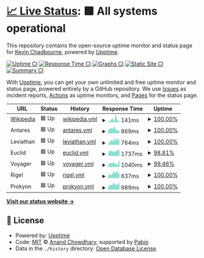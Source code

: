 # [📈 Live Status](https://uptime.chadbourne.eu): <!--live status--> **🟩 All systems operational**

This repository contains the open-source uptime monitor and status page for [Kevin Chadbourne](https://uptime.chadbourne.eu), powered by [Upptime](https://github.com/upptime/upptime).

[![Uptime CI](https://github.com/chaddy314/upptime/workflows/Uptime%20CI/badge.svg)](https://github.com/chaddy314/upptime/actions?query=workflow%3A%22Uptime+CI%22)
[![Response Time CI](https://github.com/chaddy314/upptime/workflows/Response%20Time%20CI/badge.svg)](https://github.com/chaddy314/upptime/actions?query=workflow%3A%22Response+Time+CI%22)
[![Graphs CI](https://github.com/chaddy314/upptime/workflows/Graphs%20CI/badge.svg)](https://github.com/chaddy314/upptime/actions?query=workflow%3A%22Graphs+CI%22)
[![Static Site CI](https://github.com/chaddy314/upptime/workflows/Static%20Site%20CI/badge.svg)](https://github.com/chaddy314/upptime/actions?query=workflow%3A%22Static+Site+CI%22)
[![Summary CI](https://github.com/chaddy314/upptime/workflows/Summary%20CI/badge.svg)](https://github.com/chaddy314/upptime/actions?query=workflow%3A%22Summary+CI%22)

With [Upptime](https://upptime.js.org), you can get your own unlimited and free uptime monitor and status page, powered entirely by a GitHub repository. We use [Issues](https://github.com/chaddy314/upptime/issues) as incident reports, [Actions](https://github.com/chaddy314/upptime/actions) as uptime monitors, and [Pages](https://uptime.chadbourne.eu) for the status page.

<!--start: status pages-->
<!-- This summary is generated by Upptime (https://github.com/upptime/upptime) -->
<!-- Do not edit this manually, your changes will be overwritten -->
<!-- prettier-ignore -->
| URL | Status | History | Response Time | Uptime |
| --- | ------ | ------- | ------------- | ------ |
| <img alt="" src="https://icons.duckduckgo.com/ip3/en.wikipedia.org.ico" height="13"> [Wikipedia](https://en.wikipedia.org) | 🟩 Up | [wikipedia.yml](https://github.com/chaddy314/upptime/commits/HEAD/history/wikipedia.yml) | <details><summary><img alt="Response time graph" src="./graphs/wikipedia/response-time-week.png" height="20"> 141ms</summary><br><a href="https://uptime.chadbourne.eu/history/wikipedia"><img alt="Response time 141" src="https://img.shields.io/endpoint?url=https%3A%2F%2Fraw.githubusercontent.com%2Fchaddy314%2Fupptime%2FHEAD%2Fapi%2Fwikipedia%2Fresponse-time.json"></a><br><a href="https://uptime.chadbourne.eu/history/wikipedia"><img alt="24-hour response time 49" src="https://img.shields.io/endpoint?url=https%3A%2F%2Fraw.githubusercontent.com%2Fchaddy314%2Fupptime%2FHEAD%2Fapi%2Fwikipedia%2Fresponse-time-day.json"></a><br><a href="https://uptime.chadbourne.eu/history/wikipedia"><img alt="7-day response time 141" src="https://img.shields.io/endpoint?url=https%3A%2F%2Fraw.githubusercontent.com%2Fchaddy314%2Fupptime%2FHEAD%2Fapi%2Fwikipedia%2Fresponse-time-week.json"></a><br><a href="https://uptime.chadbourne.eu/history/wikipedia"><img alt="30-day response time 141" src="https://img.shields.io/endpoint?url=https%3A%2F%2Fraw.githubusercontent.com%2Fchaddy314%2Fupptime%2FHEAD%2Fapi%2Fwikipedia%2Fresponse-time-month.json"></a><br><a href="https://uptime.chadbourne.eu/history/wikipedia"><img alt="1-year response time 141" src="https://img.shields.io/endpoint?url=https%3A%2F%2Fraw.githubusercontent.com%2Fchaddy314%2Fupptime%2FHEAD%2Fapi%2Fwikipedia%2Fresponse-time-year.json"></a></details> | <details><summary><a href="https://uptime.chadbourne.eu/history/wikipedia">100.00%</a></summary><a href="https://uptime.chadbourne.eu/history/wikipedia"><img alt="All-time uptime 100.00%" src="https://img.shields.io/endpoint?url=https%3A%2F%2Fraw.githubusercontent.com%2Fchaddy314%2Fupptime%2FHEAD%2Fapi%2Fwikipedia%2Fuptime.json"></a><br><a href="https://uptime.chadbourne.eu/history/wikipedia"><img alt="24-hour uptime 100.00%" src="https://img.shields.io/endpoint?url=https%3A%2F%2Fraw.githubusercontent.com%2Fchaddy314%2Fupptime%2FHEAD%2Fapi%2Fwikipedia%2Fuptime-day.json"></a><br><a href="https://uptime.chadbourne.eu/history/wikipedia"><img alt="7-day uptime 100.00%" src="https://img.shields.io/endpoint?url=https%3A%2F%2Fraw.githubusercontent.com%2Fchaddy314%2Fupptime%2FHEAD%2Fapi%2Fwikipedia%2Fuptime-week.json"></a><br><a href="https://uptime.chadbourne.eu/history/wikipedia"><img alt="30-day uptime 100.00%" src="https://img.shields.io/endpoint?url=https%3A%2F%2Fraw.githubusercontent.com%2Fchaddy314%2Fupptime%2FHEAD%2Fapi%2Fwikipedia%2Fuptime-month.json"></a><br><a href="https://uptime.chadbourne.eu/history/wikipedia"><img alt="1-year uptime 100.00%" src="https://img.shields.io/endpoint?url=https%3A%2F%2Fraw.githubusercontent.com%2Fchaddy314%2Fupptime%2FHEAD%2Fapi%2Fwikipedia%2Fuptime-year.json"></a></details>
| <img alt="" src="https://icons.duckduckgo.com/ip3/null.ico" height="13"> Antares | 🟩 Up | [antares.yml](https://github.com/chaddy314/upptime/commits/HEAD/history/antares.yml) | <details><summary><img alt="Response time graph" src="./graphs/antares/response-time-week.png" height="20"> 869ms</summary><br><a href="https://uptime.chadbourne.eu/history/antares"><img alt="Response time 869" src="https://img.shields.io/endpoint?url=https%3A%2F%2Fraw.githubusercontent.com%2Fchaddy314%2Fupptime%2FHEAD%2Fapi%2Fantares%2Fresponse-time.json"></a><br><a href="https://uptime.chadbourne.eu/history/antares"><img alt="24-hour response time 969" src="https://img.shields.io/endpoint?url=https%3A%2F%2Fraw.githubusercontent.com%2Fchaddy314%2Fupptime%2FHEAD%2Fapi%2Fantares%2Fresponse-time-day.json"></a><br><a href="https://uptime.chadbourne.eu/history/antares"><img alt="7-day response time 869" src="https://img.shields.io/endpoint?url=https%3A%2F%2Fraw.githubusercontent.com%2Fchaddy314%2Fupptime%2FHEAD%2Fapi%2Fantares%2Fresponse-time-week.json"></a><br><a href="https://uptime.chadbourne.eu/history/antares"><img alt="30-day response time 869" src="https://img.shields.io/endpoint?url=https%3A%2F%2Fraw.githubusercontent.com%2Fchaddy314%2Fupptime%2FHEAD%2Fapi%2Fantares%2Fresponse-time-month.json"></a><br><a href="https://uptime.chadbourne.eu/history/antares"><img alt="1-year response time 869" src="https://img.shields.io/endpoint?url=https%3A%2F%2Fraw.githubusercontent.com%2Fchaddy314%2Fupptime%2FHEAD%2Fapi%2Fantares%2Fresponse-time-year.json"></a></details> | <details><summary><a href="https://uptime.chadbourne.eu/history/antares">100.00%</a></summary><a href="https://uptime.chadbourne.eu/history/antares"><img alt="All-time uptime 100.00%" src="https://img.shields.io/endpoint?url=https%3A%2F%2Fraw.githubusercontent.com%2Fchaddy314%2Fupptime%2FHEAD%2Fapi%2Fantares%2Fuptime.json"></a><br><a href="https://uptime.chadbourne.eu/history/antares"><img alt="24-hour uptime 100.00%" src="https://img.shields.io/endpoint?url=https%3A%2F%2Fraw.githubusercontent.com%2Fchaddy314%2Fupptime%2FHEAD%2Fapi%2Fantares%2Fuptime-day.json"></a><br><a href="https://uptime.chadbourne.eu/history/antares"><img alt="7-day uptime 100.00%" src="https://img.shields.io/endpoint?url=https%3A%2F%2Fraw.githubusercontent.com%2Fchaddy314%2Fupptime%2FHEAD%2Fapi%2Fantares%2Fuptime-week.json"></a><br><a href="https://uptime.chadbourne.eu/history/antares"><img alt="30-day uptime 100.00%" src="https://img.shields.io/endpoint?url=https%3A%2F%2Fraw.githubusercontent.com%2Fchaddy314%2Fupptime%2FHEAD%2Fapi%2Fantares%2Fuptime-month.json"></a><br><a href="https://uptime.chadbourne.eu/history/antares"><img alt="1-year uptime 100.00%" src="https://img.shields.io/endpoint?url=https%3A%2F%2Fraw.githubusercontent.com%2Fchaddy314%2Fupptime%2FHEAD%2Fapi%2Fantares%2Fuptime-year.json"></a></details>
| <img alt="" src="https://icons.duckduckgo.com/ip3/null.ico" height="13"> Leviathan | 🟩 Up | [leviathan.yml](https://github.com/chaddy314/upptime/commits/HEAD/history/leviathan.yml) | <details><summary><img alt="Response time graph" src="./graphs/leviathan/response-time-week.png" height="20"> 764ms</summary><br><a href="https://uptime.chadbourne.eu/history/leviathan"><img alt="Response time 764" src="https://img.shields.io/endpoint?url=https%3A%2F%2Fraw.githubusercontent.com%2Fchaddy314%2Fupptime%2FHEAD%2Fapi%2Fleviathan%2Fresponse-time.json"></a><br><a href="https://uptime.chadbourne.eu/history/leviathan"><img alt="24-hour response time 1300" src="https://img.shields.io/endpoint?url=https%3A%2F%2Fraw.githubusercontent.com%2Fchaddy314%2Fupptime%2FHEAD%2Fapi%2Fleviathan%2Fresponse-time-day.json"></a><br><a href="https://uptime.chadbourne.eu/history/leviathan"><img alt="7-day response time 764" src="https://img.shields.io/endpoint?url=https%3A%2F%2Fraw.githubusercontent.com%2Fchaddy314%2Fupptime%2FHEAD%2Fapi%2Fleviathan%2Fresponse-time-week.json"></a><br><a href="https://uptime.chadbourne.eu/history/leviathan"><img alt="30-day response time 764" src="https://img.shields.io/endpoint?url=https%3A%2F%2Fraw.githubusercontent.com%2Fchaddy314%2Fupptime%2FHEAD%2Fapi%2Fleviathan%2Fresponse-time-month.json"></a><br><a href="https://uptime.chadbourne.eu/history/leviathan"><img alt="1-year response time 764" src="https://img.shields.io/endpoint?url=https%3A%2F%2Fraw.githubusercontent.com%2Fchaddy314%2Fupptime%2FHEAD%2Fapi%2Fleviathan%2Fresponse-time-year.json"></a></details> | <details><summary><a href="https://uptime.chadbourne.eu/history/leviathan">100.00%</a></summary><a href="https://uptime.chadbourne.eu/history/leviathan"><img alt="All-time uptime 100.00%" src="https://img.shields.io/endpoint?url=https%3A%2F%2Fraw.githubusercontent.com%2Fchaddy314%2Fupptime%2FHEAD%2Fapi%2Fleviathan%2Fuptime.json"></a><br><a href="https://uptime.chadbourne.eu/history/leviathan"><img alt="24-hour uptime 100.00%" src="https://img.shields.io/endpoint?url=https%3A%2F%2Fraw.githubusercontent.com%2Fchaddy314%2Fupptime%2FHEAD%2Fapi%2Fleviathan%2Fuptime-day.json"></a><br><a href="https://uptime.chadbourne.eu/history/leviathan"><img alt="7-day uptime 100.00%" src="https://img.shields.io/endpoint?url=https%3A%2F%2Fraw.githubusercontent.com%2Fchaddy314%2Fupptime%2FHEAD%2Fapi%2Fleviathan%2Fuptime-week.json"></a><br><a href="https://uptime.chadbourne.eu/history/leviathan"><img alt="30-day uptime 100.00%" src="https://img.shields.io/endpoint?url=https%3A%2F%2Fraw.githubusercontent.com%2Fchaddy314%2Fupptime%2FHEAD%2Fapi%2Fleviathan%2Fuptime-month.json"></a><br><a href="https://uptime.chadbourne.eu/history/leviathan"><img alt="1-year uptime 100.00%" src="https://img.shields.io/endpoint?url=https%3A%2F%2Fraw.githubusercontent.com%2Fchaddy314%2Fupptime%2FHEAD%2Fapi%2Fleviathan%2Fuptime-year.json"></a></details>
| <img alt="" src="https://icons.duckduckgo.com/ip3/null.ico" height="13"> Euclid | 🟩 Up | [euclid.yml](https://github.com/chaddy314/upptime/commits/HEAD/history/euclid.yml) | <details><summary><img alt="Response time graph" src="./graphs/euclid/response-time-week.png" height="20"> 1737ms</summary><br><a href="https://uptime.chadbourne.eu/history/euclid"><img alt="Response time 1737" src="https://img.shields.io/endpoint?url=https%3A%2F%2Fraw.githubusercontent.com%2Fchaddy314%2Fupptime%2FHEAD%2Fapi%2Feuclid%2Fresponse-time.json"></a><br><a href="https://uptime.chadbourne.eu/history/euclid"><img alt="24-hour response time 2213" src="https://img.shields.io/endpoint?url=https%3A%2F%2Fraw.githubusercontent.com%2Fchaddy314%2Fupptime%2FHEAD%2Fapi%2Feuclid%2Fresponse-time-day.json"></a><br><a href="https://uptime.chadbourne.eu/history/euclid"><img alt="7-day response time 1737" src="https://img.shields.io/endpoint?url=https%3A%2F%2Fraw.githubusercontent.com%2Fchaddy314%2Fupptime%2FHEAD%2Fapi%2Feuclid%2Fresponse-time-week.json"></a><br><a href="https://uptime.chadbourne.eu/history/euclid"><img alt="30-day response time 1737" src="https://img.shields.io/endpoint?url=https%3A%2F%2Fraw.githubusercontent.com%2Fchaddy314%2Fupptime%2FHEAD%2Fapi%2Feuclid%2Fresponse-time-month.json"></a><br><a href="https://uptime.chadbourne.eu/history/euclid"><img alt="1-year response time 1737" src="https://img.shields.io/endpoint?url=https%3A%2F%2Fraw.githubusercontent.com%2Fchaddy314%2Fupptime%2FHEAD%2Fapi%2Feuclid%2Fresponse-time-year.json"></a></details> | <details><summary><a href="https://uptime.chadbourne.eu/history/euclid">98.81%</a></summary><a href="https://uptime.chadbourne.eu/history/euclid"><img alt="All-time uptime 98.81%" src="https://img.shields.io/endpoint?url=https%3A%2F%2Fraw.githubusercontent.com%2Fchaddy314%2Fupptime%2FHEAD%2Fapi%2Feuclid%2Fuptime.json"></a><br><a href="https://uptime.chadbourne.eu/history/euclid"><img alt="24-hour uptime 100.00%" src="https://img.shields.io/endpoint?url=https%3A%2F%2Fraw.githubusercontent.com%2Fchaddy314%2Fupptime%2FHEAD%2Fapi%2Feuclid%2Fuptime-day.json"></a><br><a href="https://uptime.chadbourne.eu/history/euclid"><img alt="7-day uptime 98.81%" src="https://img.shields.io/endpoint?url=https%3A%2F%2Fraw.githubusercontent.com%2Fchaddy314%2Fupptime%2FHEAD%2Fapi%2Feuclid%2Fuptime-week.json"></a><br><a href="https://uptime.chadbourne.eu/history/euclid"><img alt="30-day uptime 98.81%" src="https://img.shields.io/endpoint?url=https%3A%2F%2Fraw.githubusercontent.com%2Fchaddy314%2Fupptime%2FHEAD%2Fapi%2Feuclid%2Fuptime-month.json"></a><br><a href="https://uptime.chadbourne.eu/history/euclid"><img alt="1-year uptime 98.81%" src="https://img.shields.io/endpoint?url=https%3A%2F%2Fraw.githubusercontent.com%2Fchaddy314%2Fupptime%2FHEAD%2Fapi%2Feuclid%2Fuptime-year.json"></a></details>
| <img alt="" src="https://icons.duckduckgo.com/ip3/null.ico" height="13"> Voyager | 🟩 Up | [voyager.yml](https://github.com/chaddy314/upptime/commits/HEAD/history/voyager.yml) | <details><summary><img alt="Response time graph" src="./graphs/voyager/response-time-week.png" height="20"> 1040ms</summary><br><a href="https://uptime.chadbourne.eu/history/voyager"><img alt="Response time 1040" src="https://img.shields.io/endpoint?url=https%3A%2F%2Fraw.githubusercontent.com%2Fchaddy314%2Fupptime%2FHEAD%2Fapi%2Fvoyager%2Fresponse-time.json"></a><br><a href="https://uptime.chadbourne.eu/history/voyager"><img alt="24-hour response time 1379" src="https://img.shields.io/endpoint?url=https%3A%2F%2Fraw.githubusercontent.com%2Fchaddy314%2Fupptime%2FHEAD%2Fapi%2Fvoyager%2Fresponse-time-day.json"></a><br><a href="https://uptime.chadbourne.eu/history/voyager"><img alt="7-day response time 1040" src="https://img.shields.io/endpoint?url=https%3A%2F%2Fraw.githubusercontent.com%2Fchaddy314%2Fupptime%2FHEAD%2Fapi%2Fvoyager%2Fresponse-time-week.json"></a><br><a href="https://uptime.chadbourne.eu/history/voyager"><img alt="30-day response time 1040" src="https://img.shields.io/endpoint?url=https%3A%2F%2Fraw.githubusercontent.com%2Fchaddy314%2Fupptime%2FHEAD%2Fapi%2Fvoyager%2Fresponse-time-month.json"></a><br><a href="https://uptime.chadbourne.eu/history/voyager"><img alt="1-year response time 1040" src="https://img.shields.io/endpoint?url=https%3A%2F%2Fraw.githubusercontent.com%2Fchaddy314%2Fupptime%2FHEAD%2Fapi%2Fvoyager%2Fresponse-time-year.json"></a></details> | <details><summary><a href="https://uptime.chadbourne.eu/history/voyager">99.46%</a></summary><a href="https://uptime.chadbourne.eu/history/voyager"><img alt="All-time uptime 99.46%" src="https://img.shields.io/endpoint?url=https%3A%2F%2Fraw.githubusercontent.com%2Fchaddy314%2Fupptime%2FHEAD%2Fapi%2Fvoyager%2Fuptime.json"></a><br><a href="https://uptime.chadbourne.eu/history/voyager"><img alt="24-hour uptime 100.00%" src="https://img.shields.io/endpoint?url=https%3A%2F%2Fraw.githubusercontent.com%2Fchaddy314%2Fupptime%2FHEAD%2Fapi%2Fvoyager%2Fuptime-day.json"></a><br><a href="https://uptime.chadbourne.eu/history/voyager"><img alt="7-day uptime 99.46%" src="https://img.shields.io/endpoint?url=https%3A%2F%2Fraw.githubusercontent.com%2Fchaddy314%2Fupptime%2FHEAD%2Fapi%2Fvoyager%2Fuptime-week.json"></a><br><a href="https://uptime.chadbourne.eu/history/voyager"><img alt="30-day uptime 99.46%" src="https://img.shields.io/endpoint?url=https%3A%2F%2Fraw.githubusercontent.com%2Fchaddy314%2Fupptime%2FHEAD%2Fapi%2Fvoyager%2Fuptime-month.json"></a><br><a href="https://uptime.chadbourne.eu/history/voyager"><img alt="1-year uptime 99.46%" src="https://img.shields.io/endpoint?url=https%3A%2F%2Fraw.githubusercontent.com%2Fchaddy314%2Fupptime%2FHEAD%2Fapi%2Fvoyager%2Fuptime-year.json"></a></details>
| <img alt="" src="https://icons.duckduckgo.com/ip3/null.ico" height="13"> Rigel | 🟩 Up | [rigel.yml](https://github.com/chaddy314/upptime/commits/HEAD/history/rigel.yml) | <details><summary><img alt="Response time graph" src="./graphs/rigel/response-time-week.png" height="20"> 637ms</summary><br><a href="https://uptime.chadbourne.eu/history/rigel"><img alt="Response time 637" src="https://img.shields.io/endpoint?url=https%3A%2F%2Fraw.githubusercontent.com%2Fchaddy314%2Fupptime%2FHEAD%2Fapi%2Frigel%2Fresponse-time.json"></a><br><a href="https://uptime.chadbourne.eu/history/rigel"><img alt="24-hour response time 922" src="https://img.shields.io/endpoint?url=https%3A%2F%2Fraw.githubusercontent.com%2Fchaddy314%2Fupptime%2FHEAD%2Fapi%2Frigel%2Fresponse-time-day.json"></a><br><a href="https://uptime.chadbourne.eu/history/rigel"><img alt="7-day response time 637" src="https://img.shields.io/endpoint?url=https%3A%2F%2Fraw.githubusercontent.com%2Fchaddy314%2Fupptime%2FHEAD%2Fapi%2Frigel%2Fresponse-time-week.json"></a><br><a href="https://uptime.chadbourne.eu/history/rigel"><img alt="30-day response time 637" src="https://img.shields.io/endpoint?url=https%3A%2F%2Fraw.githubusercontent.com%2Fchaddy314%2Fupptime%2FHEAD%2Fapi%2Frigel%2Fresponse-time-month.json"></a><br><a href="https://uptime.chadbourne.eu/history/rigel"><img alt="1-year response time 637" src="https://img.shields.io/endpoint?url=https%3A%2F%2Fraw.githubusercontent.com%2Fchaddy314%2Fupptime%2FHEAD%2Fapi%2Frigel%2Fresponse-time-year.json"></a></details> | <details><summary><a href="https://uptime.chadbourne.eu/history/rigel">100.00%</a></summary><a href="https://uptime.chadbourne.eu/history/rigel"><img alt="All-time uptime 100.00%" src="https://img.shields.io/endpoint?url=https%3A%2F%2Fraw.githubusercontent.com%2Fchaddy314%2Fupptime%2FHEAD%2Fapi%2Frigel%2Fuptime.json"></a><br><a href="https://uptime.chadbourne.eu/history/rigel"><img alt="24-hour uptime 100.00%" src="https://img.shields.io/endpoint?url=https%3A%2F%2Fraw.githubusercontent.com%2Fchaddy314%2Fupptime%2FHEAD%2Fapi%2Frigel%2Fuptime-day.json"></a><br><a href="https://uptime.chadbourne.eu/history/rigel"><img alt="7-day uptime 100.00%" src="https://img.shields.io/endpoint?url=https%3A%2F%2Fraw.githubusercontent.com%2Fchaddy314%2Fupptime%2FHEAD%2Fapi%2Frigel%2Fuptime-week.json"></a><br><a href="https://uptime.chadbourne.eu/history/rigel"><img alt="30-day uptime 100.00%" src="https://img.shields.io/endpoint?url=https%3A%2F%2Fraw.githubusercontent.com%2Fchaddy314%2Fupptime%2FHEAD%2Fapi%2Frigel%2Fuptime-month.json"></a><br><a href="https://uptime.chadbourne.eu/history/rigel"><img alt="1-year uptime 100.00%" src="https://img.shields.io/endpoint?url=https%3A%2F%2Fraw.githubusercontent.com%2Fchaddy314%2Fupptime%2FHEAD%2Fapi%2Frigel%2Fuptime-year.json"></a></details>
| <img alt="" src="https://icons.duckduckgo.com/ip3/null.ico" height="13"> Prokyon | 🟩 Up | [prokyon.yml](https://github.com/chaddy314/upptime/commits/HEAD/history/prokyon.yml) | <details><summary><img alt="Response time graph" src="./graphs/prokyon/response-time-week.png" height="20"> 989ms</summary><br><a href="https://uptime.chadbourne.eu/history/prokyon"><img alt="Response time 989" src="https://img.shields.io/endpoint?url=https%3A%2F%2Fraw.githubusercontent.com%2Fchaddy314%2Fupptime%2FHEAD%2Fapi%2Fprokyon%2Fresponse-time.json"></a><br><a href="https://uptime.chadbourne.eu/history/prokyon"><img alt="24-hour response time 1252" src="https://img.shields.io/endpoint?url=https%3A%2F%2Fraw.githubusercontent.com%2Fchaddy314%2Fupptime%2FHEAD%2Fapi%2Fprokyon%2Fresponse-time-day.json"></a><br><a href="https://uptime.chadbourne.eu/history/prokyon"><img alt="7-day response time 989" src="https://img.shields.io/endpoint?url=https%3A%2F%2Fraw.githubusercontent.com%2Fchaddy314%2Fupptime%2FHEAD%2Fapi%2Fprokyon%2Fresponse-time-week.json"></a><br><a href="https://uptime.chadbourne.eu/history/prokyon"><img alt="30-day response time 989" src="https://img.shields.io/endpoint?url=https%3A%2F%2Fraw.githubusercontent.com%2Fchaddy314%2Fupptime%2FHEAD%2Fapi%2Fprokyon%2Fresponse-time-month.json"></a><br><a href="https://uptime.chadbourne.eu/history/prokyon"><img alt="1-year response time 989" src="https://img.shields.io/endpoint?url=https%3A%2F%2Fraw.githubusercontent.com%2Fchaddy314%2Fupptime%2FHEAD%2Fapi%2Fprokyon%2Fresponse-time-year.json"></a></details> | <details><summary><a href="https://uptime.chadbourne.eu/history/prokyon">100.00%</a></summary><a href="https://uptime.chadbourne.eu/history/prokyon"><img alt="All-time uptime 100.00%" src="https://img.shields.io/endpoint?url=https%3A%2F%2Fraw.githubusercontent.com%2Fchaddy314%2Fupptime%2FHEAD%2Fapi%2Fprokyon%2Fuptime.json"></a><br><a href="https://uptime.chadbourne.eu/history/prokyon"><img alt="24-hour uptime 100.00%" src="https://img.shields.io/endpoint?url=https%3A%2F%2Fraw.githubusercontent.com%2Fchaddy314%2Fupptime%2FHEAD%2Fapi%2Fprokyon%2Fuptime-day.json"></a><br><a href="https://uptime.chadbourne.eu/history/prokyon"><img alt="7-day uptime 100.00%" src="https://img.shields.io/endpoint?url=https%3A%2F%2Fraw.githubusercontent.com%2Fchaddy314%2Fupptime%2FHEAD%2Fapi%2Fprokyon%2Fuptime-week.json"></a><br><a href="https://uptime.chadbourne.eu/history/prokyon"><img alt="30-day uptime 100.00%" src="https://img.shields.io/endpoint?url=https%3A%2F%2Fraw.githubusercontent.com%2Fchaddy314%2Fupptime%2FHEAD%2Fapi%2Fprokyon%2Fuptime-month.json"></a><br><a href="https://uptime.chadbourne.eu/history/prokyon"><img alt="1-year uptime 100.00%" src="https://img.shields.io/endpoint?url=https%3A%2F%2Fraw.githubusercontent.com%2Fchaddy314%2Fupptime%2FHEAD%2Fapi%2Fprokyon%2Fuptime-year.json"></a></details>

<!--end: status pages-->

[**Visit our status website →**](https://uptime.chadbourne.eu)

## 📄 License

- Powered by: [Upptime](https://github.com/upptime/upptime)
- Code: [MIT](./LICENSE) © [Anand Chowdhary](https://anandchowdhary.com), supported by [Pabio](https://pabio.com)
- Data in the `./history` directory: [Open Database License](https://opendatacommons.org/licenses/odbl/1-0/)
